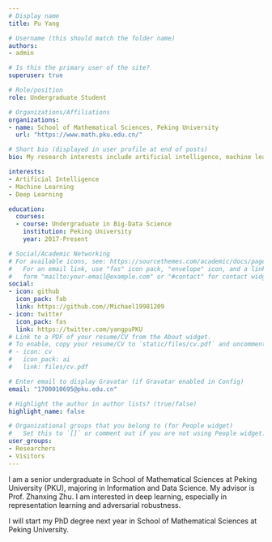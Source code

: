 ```yaml
---
# Display name
title: Pu Yang

# Username (this should match the folder name)
authors:
- admin

# Is this the primary user of the site?
superuser: true

# Role/position
role: Undergraduate Student

# Organizations/Affiliations
organizations:
- name: School of Mathematical Sciences, Peking University
  url: "https://www.math.pku.edu.cn/"

# Short bio (displayed in user profile at end of posts)
bio: My research interests include artificial intelligence, machine learning and deep learning.

interests:
- Artificial Intelligence
- Machine Learning
- Deep Learning

education:
  courses:
  - course: Undergraduate in Big-Data Science
    institution: Peking University
    year: 2017-Present

# Social/Academic Networking
# For available icons, see: https://sourcethemes.com/academic/docs/page-builder/#icons
#   For an email link, use "fas" icon pack, "envelope" icon, and a link in the
#   form "mailto:your-email@example.com" or "#contact" for contact widget.
social:
- icon: github
  icon_pack: fab
  link: https://github.com//Michael19981209
- icon: twitter
  icon_pack: fas
  link: https://twitter.com/yangpuPKU
# Link to a PDF of your resume/CV from the About widget.
# To enable, copy your resume/CV to `static/files/cv.pdf` and uncomment the lines below.
# - icon: cv
#   icon_pack: ai
#   link: files/cv.pdf

# Enter email to display Gravatar (if Gravatar enabled in Config)
email: "1700010695@pku.edu.cn"

# Highlight the author in author lists? (true/false)
highlight_name: false

# Organizational groups that you belong to (for People widget)
#   Set this to `[]` or comment out if you are not using People widget.
user_groups:
- Researchers
- Visitors
---
```


I am a senior undergraduate in School of Mathematical Sciences at Peking University (PKU), majoring in Information and Data Science. My advisor is Prof. Zhanxing Zhu. I am interested in deep learning, especially in representation learning and adversarial robustness.

I will start my PhD degree next year in School of Mathematical Sciences at Peking University. 
